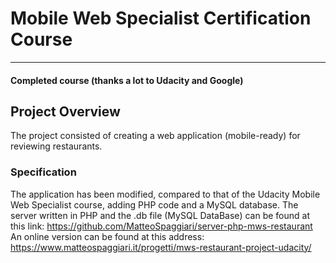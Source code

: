 # Mobile Web Specialist Certification Course
---
#### Completed course (thanks a lot to Udacity and Google)

## Project Overview

The project consisted of creating a web application (mobile-ready) for reviewing restaurants.

### Specification

The application has been modified, compared to that of the Udacity Mobile Web Specialist course, adding PHP code and a MySQL database.
The server written in PHP and the .db file (MySQL DataBase) can be found at this link: https://github.com/MatteoSpaggiari/server-php-mws-restaurant
An online version can be found at this address: https://www.matteospaggiari.it/progetti/mws-restaurant-project-udacity/


